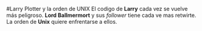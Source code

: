#Larry Plotter y la orden de UNIX
El codigo de **Larry** cada vez se vuelve más peligroso.
**Lord Ballmermort** y sus *follower* tiene cada ve mas retwirte.
La orden de **Unix** quiere enfrentarse a ellos.
